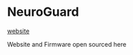 # NeuroGuard
[website](https://sudosign.github.io/NeuroGuard/Website)

Website and Firmware open sourced here
 
 
